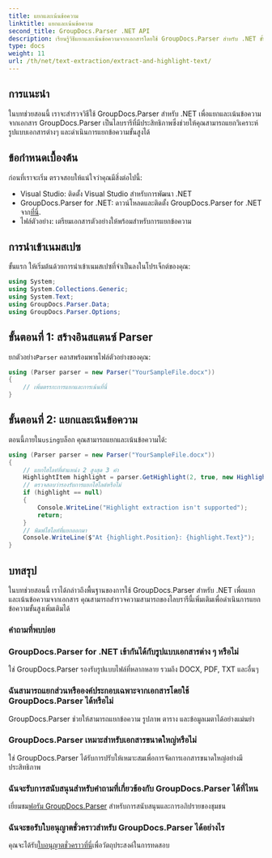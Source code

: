 ```yaml
---
title: แยกและเน้นข้อความ
linktitle: แยกและเน้นข้อความ
second_title: GroupDocs.Parser .NET API
description: เรียนรู้วิธีแยกและเน้นข้อความจากเอกสารโดยใช้ GroupDocs.Parser สำหรับ .NET ขั้นตอนง่ายๆ สำหรับการแยกข้อความอย่างมีประสิทธิภาพในโครงการ .NET ของคุณ
type: docs
weight: 11
url: /th/net/text-extraction/extract-and-highlight-text/
---
```

## การแนะนำ
ในบทช่วยสอนนี้ เราจะสำรวจวิธีใช้ GroupDocs.Parser สำหรับ .NET เพื่อแยกและเน้นข้อความจากเอกสาร GroupDocs.Parser เป็นไลบรารีที่มีประสิทธิภาพซึ่งช่วยให้คุณสามารถแยกวิเคราะห์รูปแบบเอกสารต่างๆ และดำเนินการแยกข้อความขั้นสูงได้
## ข้อกำหนดเบื้องต้น
ก่อนที่เราจะเริ่ม ตรวจสอบให้แน่ใจว่าคุณมีสิ่งต่อไปนี้:
- Visual Studio: ติดตั้ง Visual Studio สำหรับการพัฒนา .NET
-  GroupDocs.Parser for .NET: ดาวน์โหลดและติดตั้ง GroupDocs.Parser for .NET จาก[ที่นี่](https://releases.groupdocs.com/parser/net/).
- ไฟล์ตัวอย่าง: เตรียมเอกสารตัวอย่างให้พร้อมสำหรับการแยกข้อความ

## การนำเข้าเนมสเปซ
ขั้นแรก ให้เริ่มต้นด้วยการนำเข้าเนมสเปซที่จำเป็นลงในโปรเจ็กต์ของคุณ:
```csharp
using System;
using System.Collections.Generic;
using System.Text;
using GroupDocs.Parser.Data;
using GroupDocs.Parser.Options;
```
## ขั้นตอนที่ 1: สร้างอินสแตนซ์ Parser
 ยกตัวอย่าง`Parser` คลาสพร้อมพาธไฟล์ตัวอย่างของคุณ:
```csharp
using (Parser parser = new Parser("YourSampleFile.docx"))
{
    // เพิ่มตรรกะการแยกและการเน้นที่นี่
}
```
## ขั้นตอนที่ 2: แยกและเน้นข้อความ
 ตอนนี้ภายใน`using`บล็อก คุณสามารถแยกและเน้นข้อความได้:
```csharp
using (Parser parser = new Parser("YourSampleFile.docx"))
{
    // แยกไฮไลท์ที่ตำแหน่ง 2 สูงสุด 3 คำ
    HighlightItem highlight = parser.GetHighlight(2, true, new HighlightOptions(3));
    // ตรวจสอบว่ารองรับการแยกไฮไลต์หรือไม่
    if (highlight == null)
    {
        Console.WriteLine("Highlight extraction isn't supported");
        return;
    }
    // พิมพ์ไฮไลท์ที่แยกออกมา
    Console.WriteLine($"At {highlight.Position}: {highlight.Text}");
}
```

## บทสรุป
ในบทช่วยสอนนี้ เราได้กล่าวถึงพื้นฐานของการใช้ GroupDocs.Parser สำหรับ .NET เพื่อแยกและเน้นข้อความจากเอกสาร คุณสามารถสำรวจความสามารถของไลบรารีนี้เพิ่มเติมเพื่อดำเนินการแยกข้อความขั้นสูงเพิ่มเติมได้

### คำถามที่พบบ่อย
### GroupDocs.Parser for .NET เข้ากันได้กับรูปแบบเอกสารต่าง ๆ หรือไม่
ใช่ GroupDocs.Parser รองรับรูปแบบไฟล์ที่หลากหลาย รวมถึง DOCX, PDF, TXT และอื่นๆ
### ฉันสามารถแยกส่วนหรือองค์ประกอบเฉพาะจากเอกสารโดยใช้ GroupDocs.Parser ได้หรือไม่
GroupDocs.Parser ช่วยให้สามารถแยกข้อความ รูปภาพ ตาราง และข้อมูลเมตาได้อย่างแม่นยำ
### GroupDocs.Parser เหมาะสำหรับเอกสารขนาดใหญ่หรือไม่
ใช่ GroupDocs.Parser ได้รับการปรับให้เหมาะสมเพื่อการจัดการเอกสารขนาดใหญ่อย่างมีประสิทธิภาพ
### ฉันจะรับการสนับสนุนสำหรับคำถามที่เกี่ยวข้องกับ GroupDocs.Parser ได้ที่ไหน
 เยี่ยมชม[ฟอรัม GroupDocs.Parser](https://forum.groupdocs.com/c/parser/17) สำหรับการสนับสนุนและการอภิปรายของชุมชน
### ฉันจะขอรับใบอนุญาตชั่วคราวสำหรับ GroupDocs.Parser ได้อย่างไร
 คุณจะได้รับ[ใบอนุญาตชั่วคราวที่นี่](https://purchase.groupdocs.com/temporary-license/)เพื่อวัตถุประสงค์ในการทดสอบ